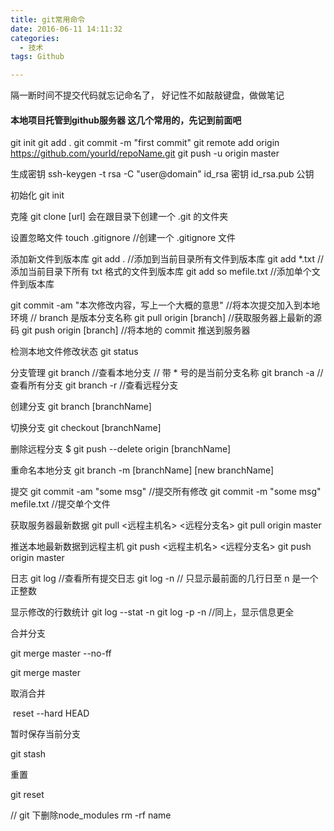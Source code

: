 ```yaml
---
title: git常用命令
date: 2016-06-11 14:11:32
categories: 
  - 技术
tags: Github

---
```


隔一断时间不提交代码就忘记命名了，
好记性不如敲敲键盘，做做笔记
<!-- more -->
#### 本地项目托管到github服务器 这几个常用的，先记到前面吧
git init
git add .
git commit -m "first commit"
git remote add origin https://github.com/yourId/repoName.git
git push -u origin master


生成密钥
ssh-keygen -t rsa -C "user@domain"
id_rsa 密钥
id_rsa.pub 公钥

初始化
git init

克隆
git clone [url]
会在跟目录下创建一个 .git 的文件夹

设置忽略文件
touch .gitignore  //创建一个 .gitignore 文件

添加新文件到版本库
git add .  //添加到当前目录所有文件到版本库
git add *.txt //添加当前目录下所有 txt 格式的文件到版本库
git add so mefile.txt //添加单个文件到版本库

git commit -am "本次修改内容，写上一个大概的意思" //将本次提交加入到本地环境
// branch 是版本分支名称
git pull origin [branch]  //获取服务器上最新的源码
git push origin [branch]  //将本地的 commit 推送到服务器 

检测本地文件修改状态
git status

分支管理
git branch  //查看本地分支 // 带 * 号的是当前分支名称
git branch -a  //查看所有分支
git branch -r //查看远程分支

创建分支
git branch [branchName]

切换分支
git checkout [branchName]

删除远程分支
$ git push --delete origin [branchName]

重命名本地分支
git branch -m [branchName] [new branchName]

提交
git commit -am "some msg"  //提交所有修改
git commit -m "some msg" mefile.txt  //提交单个文件

获取服务器最新数据
git pull <远程主机名> <远程分支名>
git pull origin master

推送本地最新数据到远程主机
git push <远程主机名> <远程分支名>
git push origin master

日志
git log //查看所有提交日志
git log -n  //  只显示最前面的几行日至   n 是一个正整数

显示修改的行数统计
git log --stat -n
git log -p -n      //同上，显示信息更全

合并分支

git merge master --no-ff

git merge master 

取消合并

 reset --hard HEAD

暂时保存当前分支

git stash

重置

git reset 


// git 下删除node_modules
rm -rf name



